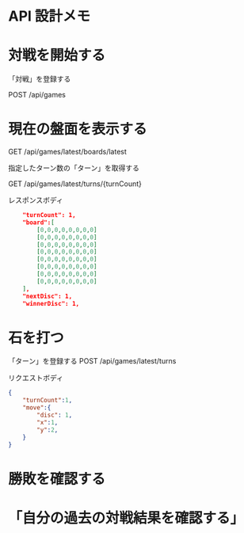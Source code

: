 # API 設計メモ


# 対戦を開始する
「対戦」を登録する

POST /api/games

# 現在の盤面を表示する
GET /api/games/latest/boards/latest

指定したターン数の「ターン」を取得する

GET /api/games/latest/turns/{turnCount}

レスポンスボディ

```json
    "turnCount": 1,
    "board":[
        [0,0,0,0,0,0,0,0]
        [0,0,0,0,0,0,0,0]
        [0,0,0,0,0,0,0,0]
        [0,0,0,0,0,0,0,0]
        [0,0,0,0,0,0,0,0]
        [0,0,0,0,0,0,0,0]
        [0,0,0,0,0,0,0,0]
        [0,0,0,0,0,0,0,0]
    ],
    "nextDisc": 1,
    "winnerDisc": 1,

```

# 石を打つ
「ターン」を登録する
POST /api/games/latest/turns

リクエストボディ
```json
{
    "turnCount":1,
    "move":{
        "disc": 1,
        "x":1,
        "y":2,
    }
}
```
# 勝敗を確認する
# 「自分の過去の対戦結果を確認する」
